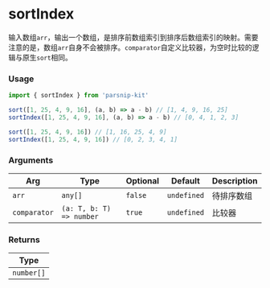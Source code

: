 # sortIndex
      
输入数组`arr`，输出一个数组，是排序前数组索引到排序后数组索引的映射。需要注意的是，数组`arr`自身不会被排序。`comparator`自定义比较器，为空时比较的逻辑与原生`sort`相同。

### Usage

```ts
import { sortIndex } from 'parsnip-kit'

sort([1, 25, 4, 9, 16], (a, b) => a - b) // [1, 4, 9, 16, 25]
sortIndex([1, 25, 4, 9, 16], (a, b) => a - b) // [0, 4, 1, 2, 3]

sort([1, 25, 4, 9, 16]) // [1, 16, 25, 4, 9]
sortIndex([1, 25, 4, 9, 16]) // [0, 2, 3, 4, 1]
```

      
### Arguments
      
| Arg | Type | Optional | Default | Description |
| --- | --- | --- | --- | --- |
| `arr` | `any[]` | `false` | `undefined` | 待排序数组  |
| `comparator` | `(a: T, b: T) => number` | `true` | `undefined` | 比较器  |
      
### Returns

| Type |
| ---  |
| `number[]`  |